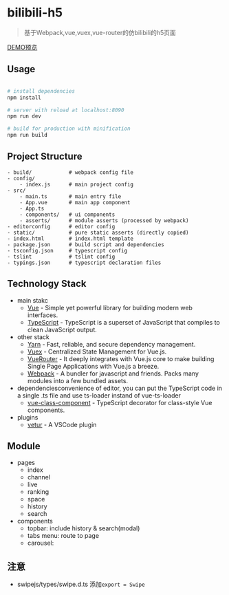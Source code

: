 # bilibili-h5

> 基于Webpack,vue,vuex,vue-router的仿bilibili的h5页面

[DEMO预览](https://linzebin.github.io/bilibili-h5/dist/)

## Usage

```bash

# install dependencies
npm install

# server with reload at localhost:8090
npm run dev

# build for production with minification
npm run build

```

## Project Structure

```
- build/            # webpack config file
- config/
    - index.js      # main project config
- src/
    - main.ts       # main entry file
    - App.vue       # main app component
    - App.ts
    - components/   # ui components
    - asserts/      # module asserts (processed by webpack)
- editorconfig      # editor config
- static/           # pure static asserts (directly copied)
- index.html        # index.html template
- package.json      # build script and dependencies
- tsconfig.json     # typescript config
- tslint            # tslint config
- typings.json      # typescript declaration files
```

## Technology Stack
- main stakc
    - [Vue]() - Simple yet powerful library for building modern web interfaces.
    - [TypeScript]() - TypeScript is a superset of JavaScript that compiles to clean JavaScript output.
- other stack
    - [Yarn]() - Fast, reliable, and secure dependency management.
    - [Vuex]() - Centralized State Management for Vue.js.
    - [VueRouter]() -  It deeply integrates with Vue.js core to make building Single Page Applications with Vue.js a breeze.
    - [Webpack]() - A bundler for javascript and friends. Packs many modules into a few bundled assets.
- dependenciesconvenience of editor, you can put the TypeScript code in a single .ts file and use ts-loader instand of vue-ts-loader
    - [vue-class-component](https://github.com/vuejs/vue-class-component) - TypeScript decorator for class-style Vue components.
- plugins
    - [vetur](https://github.com/octref/vetur) - A VSCode plugin

## Module
- pages
    - index
    - channel
    - live
    - ranking
    - space
    - history
    - search
- components
    - topbar: include history & search(modal)
    - tabs menu: route to page
    - carousel:

## 注意
- swipejs/types/swipe.d.ts 添加`export = Swipe`

